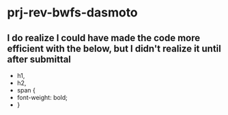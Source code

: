 # prj-rev-bwfs-dasmoto
## I do realize I could have made the code more efficient with the below, but I didn't realize it until after submittal
- h1,
- h2,
- span {
-   font-weight: bold;
- }

